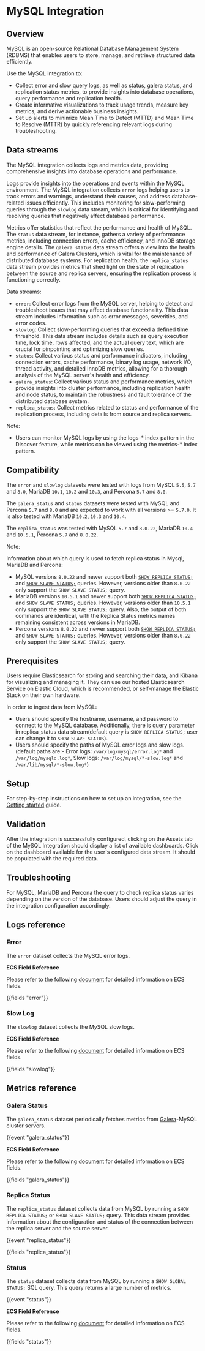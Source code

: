 # MySQL Integration

## Overview

[MySQL](https://www.mysql.com/) is an open-source Relational Database Management System (RDBMS) that enables users to store, manage, and retrieve structured data efficiently.

Use the MySQL integration to:

- Collect error and slow query logs, as well as status, galera status, and replication status metrics, to provide insights into database operations, query performance and replication health.
- Create informative visualizations to track usage trends, measure key metrics, and derive actionable business insights.
- Set up alerts to minimize Mean Time to Detect (MTTD) and Mean Time to Resolve (MTTR) by quickly referencing relevant logs during troubleshooting.

## Data streams

The MySQL integration collects logs and metrics data, providing comprehensive insights into database operations and performance.

Logs provide insights into the operations and events within the MySQL environment. The MySQL integration collects `error` logs helping users to track errors and warnings, understand their causes, and address database-related issues efficiently. This includes monitoring for slow-performing queries through the `slowlog` data stream, which is critical for identifying and resolving queries that negatively affect database performance. 

Metrics offer statistics that reflect the performance and health of MySQL. The `status` data stream, for instance, gathers a variety of performance metrics, including connection errors, cache efficiency, and InnoDB storage engine details. The `galera_status` data stream offers a view into the health and performance of Galera Clusters, which is vital for the maintenance of distributed database systems. For replication health, the `replica_status` data stream provides metrics that shed light on the state of replication between the source and replica servers, ensuring the replication process is functioning correctly. 

Data streams:

- `error`: Collect error logs from the MySQL server, helping to detect and troubleshoot issues that may affect database functionality. This data stream includes information such as error messages, severities, and error codes.
- `slowlog`: Collect slow-performing queries that exceed a defined time threshold. This data stream includes details such as query execution time, lock time, rows affected, and the actual query text, which are crucial for pinpointing and optimizing slow queries.
- `status`: Collect various status and performance indicators, including connection errors, cache performance, binary log usage, network I/O, thread activity, and detailed InnoDB metrics, allowing for a thorough analysis of the MySQL server's health and efficiency.
- `galera_status`: Collect various status and performance metrics, which provide insights into cluster performance, including replication health and node status, to maintain the robustness and fault tolerance of the distributed database system.
- `replica_status`:  Collect metrics related to status and performance of the replication process, including details from source and replica servers.

Note:
- Users can monitor MySQL logs by using the logs-* index pattern in the Discover feature, while metrics can be viewed using the metrics-* index pattern.

## Compatibility

The `error` and `slowlog` datasets were tested with logs from MySQL `5.5`, `5.7` and `8.0`, MariaDB `10.1`, `10.2` and `10.3`, and Percona `5.7` and `8.0`.

The `galera_status` and `status` datasets were tested with MySQL and Percona `5.7` and `8.0` and are expected to work with all versions >= `5.7.0`. It is also tested with MariaDB `10.2`, `10.3` and `10.4`.

The `replica_status` was tested with MySQL `5.7` and `8.0.22`,  MariaDB `10.4` and `10.5.1`, Percona `5.7` and `8.0.22`.

Note:

Information about which query is used to fetch replica status in Mysql, MariaDB and Percona:
- MySQL versions `8.0.22` and newer support both [`SHOW REPLICA STATUS;`](https://dev.mysql.com/doc/refman/8.0/en/show-replica-status.html) and [`SHOW SLAVE STATUS;`](https://dev.mysql.com/doc/refman/8.0/en/show-slave-status.html) queries. However, versions older than `8.0.22` only support the `SHOW SLAVE STATUS;` query.
- MariaDB versions `10.5.1` and newer support both [`SHOW REPLICA STATUS;`](https://mariadb.com/kb/en/show-replica-status/) and `SHOW SLAVE STATUS;` queries. However, versions older than `10.5.1` only support the `SHOW SLAVE STATUS;` query. Also, the output of both commands are identical, with the Replica Status metrics names remaining consistent across versions in MariaDB.
- Percona versions `8.0.22` and newer support both [`SHOW REPLICA STATUS;`](https://docs.percona.com/percona-server/8.0/release-notes/Percona-Server-8.0.22-13.html) and `SHOW SLAVE STATUS;` queries. However, versions older than `8.0.22` only support the `SHOW SLAVE STATUS;` query.

## Prerequisites

Users require Elasticsearch for storing and searching their data, and Kibana for visualizing and managing it. They can use our hosted Elasticsearch Service on Elastic Cloud, which is recommended, or self-manage the Elastic Stack on their own hardware.

In order to ingest data from MySQL:

- Users should specify the hostname, username, and password to connect to the MySQL database. Additionally, there is query parameter in replica_status data stream(default query is `SHOW REPLICA STATUS;` user can change it to `SHOW SLAVE STATUS`).
- Users should specify the paths of MySQL error logs and slow logs. (default paths are:- Error logs: `/var/log/mysql/error.log*` and `/var/log/mysqld.log*`, Slow logs: `/var/log/mysql/*-slow.log*` and `/var/lib/mysql/*-slow.log*`)

## Setup

For step-by-step instructions on how to set up an integration, see the [Getting started](https://www.elastic.co/guide/en/welcome-to-elastic/current/getting-started-observability.html) guide.

## Validation

After the integration is successfully configured, clicking on the Assets tab of the MySQL Integration should display a list of available dashboards. Click on the dashboard available for the user's configured data stream. It should be populated with the required data.

## Troubleshooting

For MySQL, MariaDB and Percona the query to check replica status varies depending on the version of the database. Users should adjust the query in the integration configuration accordingly. 

## Logs reference

### Error

The `error` dataset collects the MySQL error logs.

**ECS Field Reference**

Please refer to the following [document](https://www.elastic.co/guide/en/ecs/current/ecs-field-reference.html) for detailed information on ECS fields.

{{fields "error"}}

### Slow Log

The `slowlog` dataset collects the MySQL slow logs.

**ECS Field Reference**

Please refer to the following [document](https://www.elastic.co/guide/en/ecs/current/ecs-field-reference.html) for detailed information on ECS fields.

{{fields "slowlog"}}

## Metrics reference

### Galera Status

The `galera_status` dataset periodically fetches metrics from [Galera](http://galeracluster.com/)-MySQL cluster servers.

{{event "galera_status"}}

**ECS Field Reference**

Please refer to the following [document](https://www.elastic.co/guide/en/ecs/current/ecs-field-reference.html) for detailed information on ECS fields.

{{fields "galera_status"}}

### Replica Status

The `replica_status` dataset collects data from MySQL by running a `SHOW REPLICA STATUS;` or `SHOW SLAVE STATUS;` query. This data stream provides information about the configuration and status of the connection between the replica server and the source server.

{{event "replica_status"}}

{{fields "replica_status"}}

### Status

The `status` dataset collects data from MySQL by running a `SHOW GLOBAL STATUS;` SQL query. This query returns a large number of metrics.

{{event "status"}}

**ECS Field Reference**

Please refer to the following [document](https://www.elastic.co/guide/en/ecs/current/ecs-field-reference.html) for detailed information on ECS fields.

{{fields "status"}}
